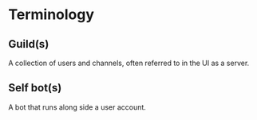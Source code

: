 # Terminology

## Guild(s)

A collection of users and channels, often referred to in the UI as a server.

## Self bot(s)

A bot that runs along side a user account. 
